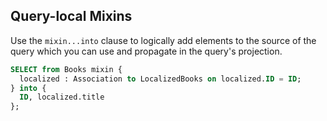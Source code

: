 
## Query-local Mixins

Use the `mixin...into` clause to logically add elements to the source of the query which you can use and propagate in the query's projection.

```sql
SELECT from Books mixin {
  localized : Association to LocalizedBooks on localized.ID = ID;
} into {
  ID, localized.title
};
```
